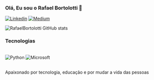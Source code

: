 ### Olá, Eu sou o Rafael Bortolotti 👋

[![Linkedin](https://img.shields.io/badge/LinkedIn-0077B5?style=for-the-badge&logo=linkedin&logoColor=white)](https://www.linkedin.com/in/rafaelbortolotti/)
[![Medium](https://img.shields.io/badge/Medium-12100E?style=for-the-badge&logo=medium&logoColor=white)](https://medium.com/@bortolotti.email)

![RafaelBortolotti GitHub stats](https://github-readme-stats.vercel.app/api?username=rafaelbortolotti&show_icons=true&theme=radical)

### Tecnologias 

<div style="display: inline_block"><br/>
  <img align="center" alt="Python" src="https://img.shields.io/badge/Python-3776AB?style=for-the-badge&logo=python&logoColor=white">
  <img align="center" alt="Microsoft" src="https://img.shields.io/badge/Microsoft-666666?style=for-the-badge&logo=microsoft&logoColor=white">
</div><br/>

Apaixonado por tecnologia, educação e por mudar a vida das pessoas




